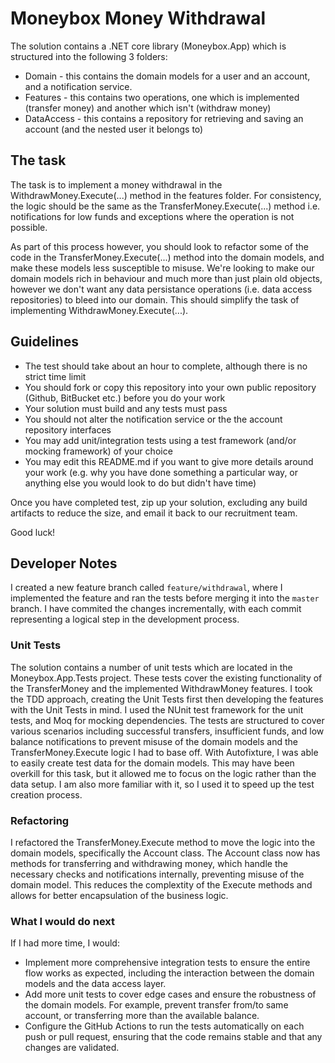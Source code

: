 # Moneybox Money Withdrawal

The solution contains a .NET core library (Moneybox.App) which is structured into the following 3 folders:

* Domain - this contains the domain models for a user and an account, and a notification service.
* Features - this contains two operations, one which is implemented (transfer money) and another which isn't (withdraw money)
* DataAccess - this contains a repository for retrieving and saving an account (and the nested user it belongs to)

## The task

The task is to implement a money withdrawal in the WithdrawMoney.Execute(...) method in the features folder. For consistency, the logic should be the same as the TransferMoney.Execute(...) method i.e. notifications for low funds and exceptions where the operation is not possible. 

As part of this process however, you should look to refactor some of the code in the TransferMoney.Execute(...) method into the domain models, and make these models less susceptible to misuse. We're looking to make our domain models rich in behaviour and much more than just plain old objects, however we don't want any data persistance operations (i.e. data access repositories) to bleed into our domain. This should simplify the task of implementing WithdrawMoney.Execute(...).

## Guidelines

* The test should take about an hour to complete, although there is no strict time limit
* You should fork or copy this repository into your own public repository (Github, BitBucket etc.) before you do your work
* Your solution must build and any tests must pass
* You should not alter the notification service or the the account repository interfaces
* You may add unit/integration tests using a test framework (and/or mocking framework) of your choice
* You may edit this README.md if you want to give more details around your work (e.g. why you have done something a particular way, or anything else you would look to do but didn't have time)

Once you have completed test, zip up your solution, excluding any build artifacts to reduce the size, and email it back to our recruitment team.

Good luck!


## Developer Notes

I created a new feature branch called `feature/withdrawal`, where I implemented the feature and ran the tests before merging it into the `master` branch. I have commited the changes incrementally, with each commit representing a logical step in the development process.

### Unit Tests

The solution contains a number of unit tests which are located in the Moneybox.App.Tests project. These tests cover the existing functionality of the TransferMoney and the implemented WithdrawMoney features. I took the TDD approach, creating the Unit Tests first then developing the features with the Unit Tests in mind.
I used the NUnit test framework for the unit tests, and Moq for mocking dependencies. The tests are structured to cover various scenarios including successful transfers, insufficient funds, and low balance notifications to prevent misuse of the domain models and the TransferMoney.Execute logic I had to base off.
With Autofixture, I was able to easily create test data for the domain models. This may have been overkill for this task, but it allowed me to focus on the logic rather than the data setup. I am also more familiar with it, so I used it to speed up the test creation process.

### Refactoring

I refactored the TransferMoney.Execute method to move the logic into the domain models, specifically the Account class. The Account class now has methods for transferring and withdrawing money, which handle the necessary checks and notifications internally, preventing misuse of the domain model. This reduces the complextity of the Execute methods and allows for better encapsulation of the business logic.

### What I would do next
If I had more time, I would:
* Implement more comprehensive integration tests to ensure the entire flow works as expected, including the interaction between the domain models and the data access layer.
* Add more unit tests to cover edge cases and ensure the robustness of the domain models. For example, prevent transfer from/to same account, or transferring more than the available balance.
* Configure the GitHub Actions to run the tests automatically on each push or pull request, ensuring that the code remains stable and that any changes are validated.